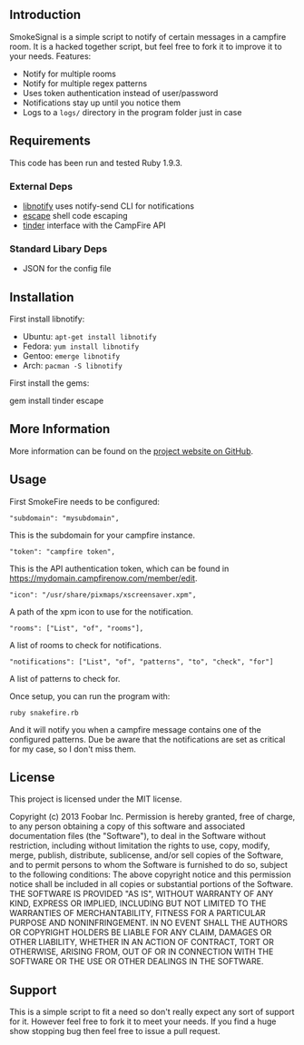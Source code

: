 ## Introduction ##

SmokeSignal is a simple script to notify of certain messages in a campfire room. It is a hacked together script, but feel free to fork it to improve it to your needs. Features:

* Notify for multiple rooms
* Notify for multiple regex patterns
* Uses token authentication instead of user/password
* Notifications stay up until you notice them
* Logs to a `logs/` directory in the program folder just in case

## Requirements ##

This code has been run and tested Ruby 1.9.3. 

### External Deps ###

* [libnotify](https://developer.gnome.org/libnotify/) uses notify-send CLI for notifications
* [escape](http://rubygems.org/gems/escape) shell code escaping
* [tinder](https://github.com/collectiveidea/tinder) interface with the CampFire API

### Standard Libary Deps ###

* JSON for the config file

## Installation ##

First install libnotify:

* Ubuntu: `apt-get install libnotify`
* Fedora: `yum install libnotify`
* Gentoo: `emerge libnotify`
* Arch: `pacman -S libnotify`

First install the gems:

   gem install tinder escape

## More Information ##

More information can be found on the [project website on GitHub](http://github.com/cwgem/smokesignal). 

## Usage ##

First SmokeFire needs to be configured:

    "subdomain": "mysubdomain",

This is the subdomain for your campfire instance.
    
    "token": "campfire token",

This is the API authentication token, which can be found in https://mydomain.campfirenow.com/member/edit.

    "icon": "/usr/share/pixmaps/xscreensaver.xpm",

A path of the xpm icon to use for the notification.

    "rooms": ["List", "of", "rooms"],

A list of rooms to check for notifications.

    "notifications": ["List", "of", "patterns", "to", "check", "for"]

A list of patterns to check for. 

Once setup, you can run the program with:

    ruby snakefire.rb

And it will notify you when a campfire message contains one of the configured patterns. Due be aware that the notifications are set as critical for my case, so I don't miss them. 

## License ##

This project is licensed under the MIT license.

Copyright (c) 2013 Foobar Inc.
Permission is hereby granted, free of charge, to any person obtaining a copy of this software and associated documentation files (the "Software"), to deal in the Software without restriction, including without limitation the rights to use, copy, modify, merge, publish, distribute, sublicense, and/or sell copies of the Software, and to permit persons to whom the Software is furnished to do so, subject to the following conditions:
The above copyright notice and this permission notice shall be included in all copies or substantial portions of the Software.
THE SOFTWARE IS PROVIDED "AS IS", WITHOUT WARRANTY OF ANY KIND, EXPRESS OR IMPLIED, INCLUDING BUT NOT LIMITED TO THE WARRANTIES OF MERCHANTABILITY, FITNESS FOR A PARTICULAR PURPOSE AND NONINFRINGEMENT. IN NO EVENT SHALL THE AUTHORS OR COPYRIGHT HOLDERS BE LIABLE FOR ANY CLAIM, DAMAGES OR OTHER LIABILITY, WHETHER IN AN ACTION OF CONTRACT, TORT OR OTHERWISE, ARISING FROM, OUT OF OR IN CONNECTION WITH THE SOFTWARE OR THE USE OR OTHER DEALINGS IN THE SOFTWARE.

## Support ##

This is a simple script to fit a need so don't really expect any sort of support for it. However feel free to fork it to meet your needs. If you find a huge show stopping bug then feel free to issue a pull request. 
